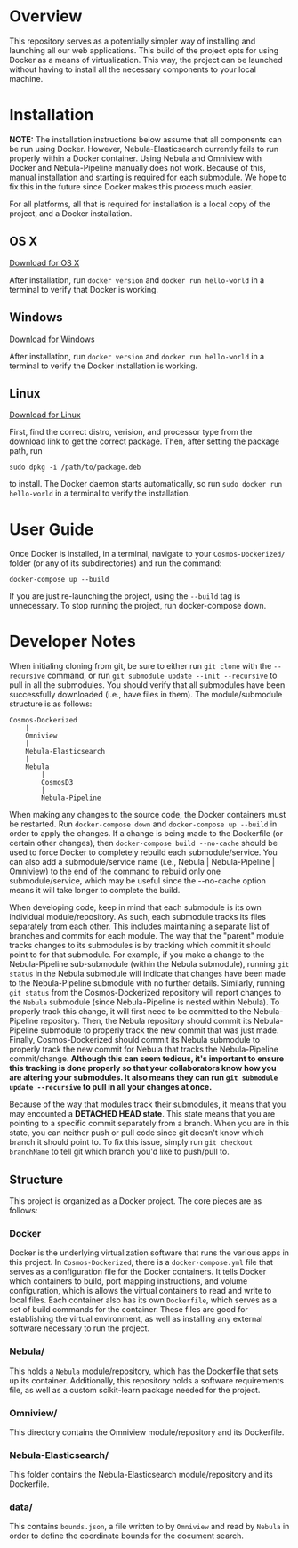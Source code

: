# Overview
This repository serves as a potentially simpler way of installing and launching all our web applications. This build of the project opts for using Docker as a means of virtualization. This way, the project can be launched without having to install all the necessary components to your local machine.

# Installation
**NOTE:** The installation instructions below assume that all components can be run using Docker. However, Nebula-Elasticsearch currently fails to run properly within a Docker container. Using Nebula and Omniview with Docker and Nebula-Pipeline manually does not work. Because of this, manual installation and starting is required for each submodule. We hope to fix this in the future since Docker makes this process much easier.

For all platforms, all that is required for installation is a local copy of the project, and a Docker installation.
## OS X
 [Download for OS X](https://www.docker.com/docker-mac)
 
 After installation, run `docker version` and `docker run hello-world` in a terminal to verify that Docker is working.

## Windows
 [Download for Windows](https://www.docker.com/docker-windows)
 
 After installation, run `docker version` and `docker run hello-world` in a terminal to verify the Docker installation is working.

## Linux
 [Download for Linux](https://download.docker.com/linux/) 

 First, find the correct distro, verision, and processor type from the download link to get the correct package. Then, after setting the package path, run 

 `sudo dpkg -i /path/to/package.deb` 

to install. The Docker daemon starts automatically, so run `sudo docker run hello-world` in a terminal to verify the installation.

# User Guide

Once Docker is installed, in a terminal, navigate to your `Cosmos-Dockerized/` folder (or any of its subdirectories) and run the command: 

`docker-compose up --build`

If you are just re-launching the project, using the `--build` tag is unnecessary. To stop running the project, run docker-compose down. 

# Developer Notes

When initialing cloning from git, be sure to either run `git clone` with the `--recursive` command, or run `git submodule update --init --recursive` to pull in all the submodules. You should verify that all submodules have been successfully downloaded (i.e., have files in them). The module/submodule structure is as follows:
```
Cosmos-Dockerized
    |
    Omniview
    |
    Nebula-Elasticsearch
    |
    Nebula
        |
        CosmosD3
        |
        Nebula-Pipeline
```

When making any changes to the source code, the Docker containers must be restarted. Run `docker-compose down` and `docker-compose up --build` in order to apply the changes. If a change is being made to the Dockerfile (or certain other changes), then `docker-compose build --no-cache` should be used to force Docker to completely rebuild each submodule/service. You can also add a submodule/service name (i.e., Nebula | Nebula-Pipeline | Omniview) to the end of the command to rebuild only one submodule/service, which may be useful since the --no-cache option means it will take longer to complete the build.

When developing code, keep in mind that each submodule is its own individual module/repository. As such, each submodule tracks its files separately from each other. This includes maintaining a separate list of branches and commits for each module. The way that the "parent" module tracks changes to its submodules is by tracking which commit it should point to for that submodule. For example, if you make a change to the Nebula-Pipeline sub-submodule (within the Nebula submodule), running `git status` in the Nebula submodule will indicate that changes have been made to the Nebula-Pipeline submodule with no further details. Similarly, running `git status` from the Cosmos-Dockerized repository will report changes to the `Nebula` submodule (since Nebula-Pipeline is nested within Nebula). To properly track this change, it will first need to be committed to the Nebula-Pipeline repository. Then, the Nebula repository should commit its Nebula-Pipeline submodule to properly track the new commit that was just made. Finally, Cosmos-Dockerized should commit its Nebula submodule to properly track the new commit for Nebula that tracks the Nebula-Pipeline commit/change. **Although this can seem tedious, it's important to ensure this tracking is done properly so that your collaborators know how you are altering your submodules. It also means they can run `git submodule update --recursive` to pull in all your changes at once.**

Because of the way that modules track their submodules, it means that you may encounted a **DETACHED HEAD state**. This state means that you are pointing to a specific commit separately from a branch. When you are in this state, you can neither push or pull code since git doesn't know which branch it should point to. To fix this issue, simply run `git checkout branchName` to tell git which branch you'd like to push/pull to.

## Structure
This project is organized as a Docker project. The core pieces are as follows:

### Docker
Docker is the underlying virtualization software that runs the various apps in this project. In `Cosmos-Dockerized`, there is a `docker-compose.yml` file that serves as a configuration file for the Docker containers. It tells Docker which containers to build, port mapping instructions, and volume configuration, which is allows the virtual containers to read and write to local files. Each container also has its own `Dockerfile`, which serves as a set of build commands for the container. These files are good for establishing the virtual environment, as well as installing any external software necessary to run the project.

### Nebula/
This holds a `Nebula` module/repository, which has the Dockerfile that sets up its container. Additionally, this repository holds a software requirements file, as well as a custom scikit-learn package needed for the project.

### Omniview/
This directory contains the Omniview module/repository and its Dockerfile.

### Nebula-Elasticsearch/
This folder contains the Nebula-Elasticsearch module/repository and its Dockerfile.

### data/
This contains `bounds.json`, a file written to by `Omniview` and read by `Nebula` in order to define the coordinate bounds for the document search.


